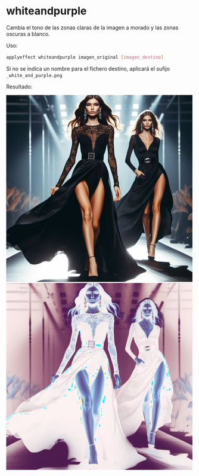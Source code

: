 # whiteandpurple

Cambia el tono de las zonas claras de la imagen a morado y las zonas oscuras a blanco.

Uso:

``` sh
applyeffect whiteandpurple imagen_original [imagen_destino]
```

Si no se indica un nombre para el fichero destino, aplicará el sufijo `_white_and_purple.png`

Resultado:

![imagen original](../../images/image.jpg)
![whiteandpurple](../../images/image_white_and_purple.png)
